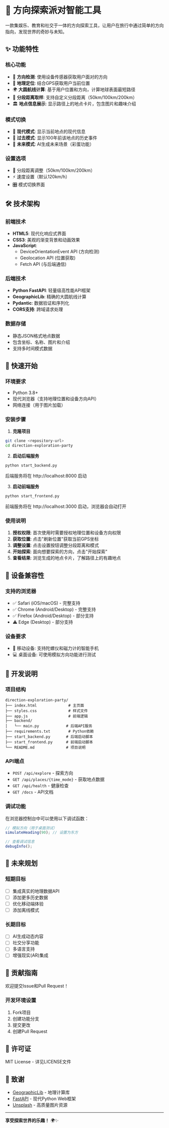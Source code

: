 # 🧭 方向探索派对智能工具

一款集娱乐、教育和社交于一体的方向探索工具，让用户在旅行中通过简单的方向指向，发现世界的奇妙与未知。

## ✨ 功能特性

### 核心功能
- 🧭 **方向检测**: 使用设备传感器获取用户面对的方向
- 📍 **地理定位**: 结合GPS获取用户当前位置
- 🌍 **大圆航线计算**: 基于用户位置和方向，计算地球表面最短路径
- 📏 **分段距离取样**: 支持自定义分段距离（50km/100km/200km）
- 🏛️ **地点信息展示**: 显示路径上的地点卡片，包含图片和趣味介绍

### 模式切换
- 🌟 **现代模式**: 显示当前地点的现代信息
- 📜 **过去模式**: 显示100年前该地点的历史事件
- 🚀 **未来模式**: AI生成未来场景（彩蛋功能）

### 设置选项
- 📐 分段距离调整（50km/100km/200km）
- ⚡ 速度设置（默认120km/h）
- 🎛️ 模式切换界面

## 🛠️ 技术架构

### 前端技术
- **HTML5**: 现代化响应式界面
- **CSS3**: 美观的渐变背景和动画效果
- **JavaScript**: 
  - DeviceOrientationEvent API (方向检测)
  - Geolocation API (位置获取)
  - Fetch API (与后端通信)

### 后端技术
- **Python FastAPI**: 轻量级高性能API框架
- **GeographicLib**: 精确的大圆航线计算
- **Pydantic**: 数据验证和序列化
- **CORS支持**: 跨域请求处理

### 数据存储
- 静态JSON格式地点数据
- 包含坐标、名称、图片和介绍
- 支持多时间模式数据

## 🚀 快速开始

### 环境要求
- Python 3.8+
- 现代浏览器（支持地理位置和设备方向API）
- 网络连接（用于图片加载）

### 安装步骤

1. **克隆项目**
```bash
git clone <repository-url>
cd direction-exploration-party
```

2. **启动后端服务**
```bash
python start_backend.py
```
后端服务将在 http://localhost:8000 启动

3. **启动前端服务**
```bash
python start_frontend.py
```
前端服务将在 http://localhost:3000 启动，浏览器会自动打开

### 使用说明

1. **授权权限**: 首次使用时需要授权地理位置和设备方向权限
2. **获取位置**: 点击"刷新位置"获取当前GPS坐标
3. **调整设置**: 点击设置按钮调整分段距离和模式
4. **开始探索**: 面向想要探索的方向，点击"开始探索"
5. **查看结果**: 浏览生成的地点卡片，了解路径上的有趣地点

## 📱 设备兼容性

### 支持的浏览器
- ✅ Safari (iOS/macOS) - 完整支持
- ✅ Chrome (Android/Desktop) - 完整支持
- ✅ Firefox (Android/Desktop) - 部分支持
- ⚠️ Edge (Desktop) - 部分支持

### 设备要求
- 📱 移动设备: 支持陀螺仪和磁力计的智能手机
- 💻 桌面设备: 可使用模拟方向功能进行测试

## 🔧 开发说明

### 项目结构
```
direction-exploration-party/
├── index.html              # 主页面
├── styles.css              # 样式文件
├── app.js                  # 前端逻辑
├── backend/
│   └── main.py            # 后端API服务
├── requirements.txt        # Python依赖
├── start_backend.py       # 后端启动脚本
├── start_frontend.py      # 前端启动脚本
└── README.md              # 项目说明
```

### API端点
- `POST /api/explore` - 探索方向
- `GET /api/places/{time_mode}` - 获取地点数据
- `GET /api/health` - 健康检查
- `GET /docs` - API文档

### 调试功能
在浏览器控制台中可以使用以下调试函数：
```javascript
// 模拟方向（用于桌面测试）
simulateHeading(90); // 设置为东方

// 查看调试信息
debugInfo();
```

## 🎯 未来规划

### 短期目标
- [ ] 集成真实的地理数据API
- [ ] 添加更多历史数据
- [ ] 优化移动端体验
- [ ] 添加离线模式

### 长期目标
- [ ] AI生成动态内容
- [ ] 社交分享功能
- [ ] 多语言支持
- [ ] 增强现实(AR)集成

## 🤝 贡献指南

欢迎提交Issue和Pull Request！

### 开发环境设置
1. Fork项目
2. 创建功能分支
3. 提交更改
4. 创建Pull Request

## 📄 许可证

MIT License - 详见LICENSE文件

## 🙏 致谢

- [GeographicLib](https://geographiclib.sourceforge.io/) - 地理计算库
- [FastAPI](https://fastapi.tiangolo.com/) - 现代Python Web框架
- [Unsplash](https://unsplash.com/) - 高质量图片资源

---

**享受探索世界的乐趣！** 🌍✨